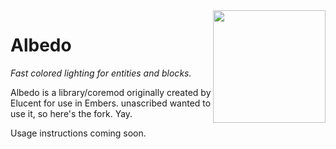 <img src="https://raw.githubusercontent.com/elytra/Albedo/master/doc/logo.png" align="right" width="180px"/>

# Albedo

*Fast colored lighting for entities and blocks.*

Albedo is a library/coremod originally created by Elucent for use in
Embers. unascribed wanted to use it, so here's the fork. Yay.

Usage instructions coming soon.
